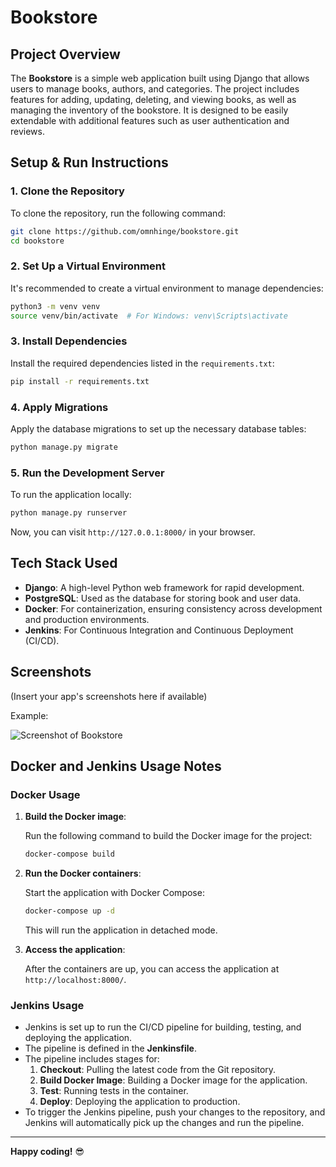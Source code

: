 
# Bookstore

## Project Overview
The **Bookstore** is a simple web application built using Django that allows users to manage books, authors, and categories. The project includes features for adding, updating, deleting, and viewing books, as well as managing the inventory of the bookstore. It is designed to be easily extendable with additional features such as user authentication and reviews.

## Setup & Run Instructions

### 1. Clone the Repository
To clone the repository, run the following command:

```bash
git clone https://github.com/omnhinge/bookstore.git
cd bookstore
```

### 2. Set Up a Virtual Environment
It's recommended to create a virtual environment to manage dependencies:

```bash
python3 -m venv venv
source venv/bin/activate  # For Windows: venv\Scripts\activate
```

### 3. Install Dependencies
Install the required dependencies listed in the `requirements.txt`:

```bash
pip install -r requirements.txt
```

### 4. Apply Migrations
Apply the database migrations to set up the necessary database tables:

```bash
python manage.py migrate
```

### 5. Run the Development Server
To run the application locally:

```bash
python manage.py runserver
```

Now, you can visit `http://127.0.0.1:8000/` in your browser.

## Tech Stack Used
- **Django**: A high-level Python web framework for rapid development.
- **PostgreSQL**: Used as the database for storing book and user data.
- **Docker**: For containerization, ensuring consistency across development and production environments.
- **Jenkins**: For Continuous Integration and Continuous Deployment (CI/CD).
  
## Screenshots
(Insert your app's screenshots here if available)

Example:

![Screenshot of Bookstore](link-to-your-screenshot.png)

## Docker and Jenkins Usage Notes

### Docker Usage

1. **Build the Docker image**:

   Run the following command to build the Docker image for the project:

   ```bash
   docker-compose build
   ```

2. **Run the Docker containers**:

   Start the application with Docker Compose:

   ```bash
   docker-compose up -d
   ```

   This will run the application in detached mode.

3. **Access the application**:

   After the containers are up, you can access the application at `http://localhost:8000/`.

### Jenkins Usage

- Jenkins is set up to run the CI/CD pipeline for building, testing, and deploying the application.
- The pipeline is defined in the **Jenkinsfile**.
- The pipeline includes stages for:
  1. **Checkout**: Pulling the latest code from the Git repository.
  2. **Build Docker Image**: Building a Docker image for the application.
  3. **Test**: Running tests in the container.
  4. **Deploy**: Deploying the application to production.
- To trigger the Jenkins pipeline, push your changes to the repository, and Jenkins will automatically pick up the changes and run the pipeline.

---

**Happy coding!** 😎
```


